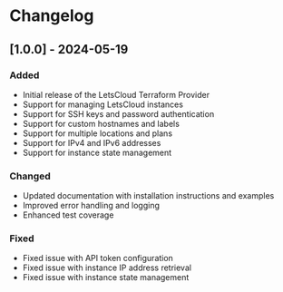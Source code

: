 # Changelog

## [1.0.0] - 2024-05-19

### Added
- Initial release of the LetsCloud Terraform Provider
- Support for managing LetsCloud instances
- Support for SSH keys and password authentication
- Support for custom hostnames and labels
- Support for multiple locations and plans
- Support for IPv4 and IPv6 addresses
- Support for instance state management

### Changed
- Updated documentation with installation instructions and examples
- Improved error handling and logging
- Enhanced test coverage

### Fixed
- Fixed issue with API token configuration
- Fixed issue with instance IP address retrieval
- Fixed issue with instance state management
